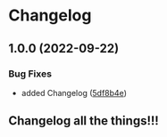# Changelog

## 1.0.0 (2022-09-22)


### Bug Fixes

* added Changelog ([5df8b4e](https://github.com/germolinal/test_rust_releases/commit/5df8b4ed78de6d34c6911bda6e9896c5d78cbebb))

## Changelog all the things!!!
